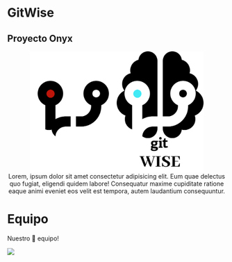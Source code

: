 # GitWise
## Proyecto Onyx

<div style='display: flex; justify-content: center; width: 100%;'>
    <img width=200 src='./docs//assets//logo_dark.png#gh-dark-mode-only' alt='GitWise' />
    <img width=200 src='./docs//assets//logo_light.png#gh-light-mode-only' alt='GitWise' />
</div>

<div style='text-align: center;'>
Lorem, ipsum dolor sit amet consectetur adipisicing elit. Eum quae delectus quo fugiat, eligendi quidem labore! Consequatur maxime cupiditate ratione eaque animi eveniet eos velit est tempora, autem laudantium consequuntur.
</div>


# Equipo

Nuestro 💪 equipo!

<a href="https://github.com/RodrigoTeran/natgas/">
  <img height=50 src="https://contrib.rocks/image?repo=RodrigoTeran/Natgas" />
</a>
